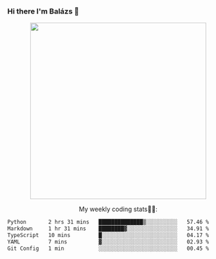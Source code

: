 ### Hi there I'm Balázs 👋
  
<p align="center">
  <img width="400" src="https://github-readme-stats.vercel.app/api/top-langs/?username=bkutasi&size_weight=0.5&count_weight=0.5&hide=jupyter%20notebook&layout=compact&theme=tokyonight">
</p>
<p align="center">
My weekly coding stats👨‍💻:
</p>
<!--START_SECTION:waka-->

```txt
Python       2 hrs 31 mins   ██████████████▒░░░░░░░░░░   57.46 %
Markdown     1 hr 31 mins    ████████▓░░░░░░░░░░░░░░░░   34.91 %
TypeScript   10 mins         █░░░░░░░░░░░░░░░░░░░░░░░░   04.17 %
YAML         7 mins          ▓░░░░░░░░░░░░░░░░░░░░░░░░   02.93 %
Git Config   1 min           ░░░░░░░░░░░░░░░░░░░░░░░░░   00.45 %
```

<!--END_SECTION:waka-->



<!--
**bkutasi/bkutasi** is a ✨ _special_ ✨ repository because its `README.md` (this file) appears on your GitHub profile.

Here are some ideas to get you started:

- 🔭 I’m currently working on ...
- 🌱 I’m currently learning ...
- 👯 I’m looking to collaborate on ...
- 🤔 I’m looking for help with ...
- 💬 Ask me about ...
- 📫 How to reach me: ...
- 😄 Pronouns: ...
- ⚡ Fun fact: ...
-->
